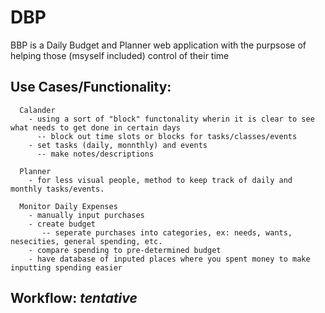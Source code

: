 # DBP

BBP is a Daily Budget and Planner web application with the purpsose of helping those (msyself included) control of their time 

## Use Cases/Functionality:
```
  Calander 
    - using a sort of "block" functonality wherin it is clear to see what needs to get done in certain days
      -- block out time slots or blocks for tasks/classes/events 
    - set tasks (daily, monnthly) and events
      -- make notes/descriptions
    
  Planner
    - for less visual people, method to keep track of daily and monthly tasks/events.
    
  Monitor Daily Expenses
    - manually input purchases
    - create budget
       -- seperate purchases into categories, ex: needs, wants, nesecities, general spending, etc.
    - compare spending to pre-determined budget
    - have database of inputed places where you spent money to make inputting spending easier
```

## Workflow: *tentative*
```
  
```
